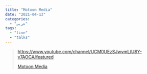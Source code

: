 ```yaml
---
title: "Motoon Media"
date: "2021-04-13"
categories:
  - "عربي"
tags:
  - "live"
  - "talks"
---
```


> https://www.youtube.com/channel/UCM0UEzSJwvmLtU8Y-v7AOCA/featured
>
> [Motoon Media ](https://www.youtube.com/channel/UCM0UEzSJwvmLtU8Y-v7AOCA/featured)
